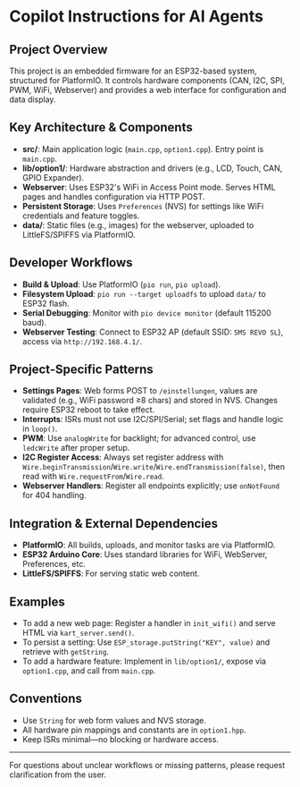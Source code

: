 # Copilot Instructions for AI Agents

## Project Overview
This project is an embedded firmware for an ESP32-based system, structured for PlatformIO. It controls hardware components (CAN, I2C, SPI, PWM, WiFi, Webserver) and provides a web interface for configuration and data display.

## Key Architecture & Components
- **src/**: Main application logic (`main.cpp`, `option1.cpp`). Entry point is `main.cpp`.
- **lib/option1/**: Hardware abstraction and drivers (e.g., LCD, Touch, CAN, GPIO Expander).
- **Webserver**: Uses ESP32's WiFi in Access Point mode. Serves HTML pages and handles configuration via HTTP POST.
- **Persistent Storage**: Uses `Preferences` (NVS) for settings like WiFi credentials and feature toggles.
- **data/**: Static files (e.g., images) for the webserver, uploaded to LittleFS/SPIFFS via PlatformIO.

## Developer Workflows
- **Build & Upload**: Use PlatformIO (`pio run`, `pio upload`).
- **Filesystem Upload**: `pio run --target uploadfs` to upload `data/` to ESP32 flash.
- **Serial Debugging**: Monitor with `pio device monitor` (default 115200 baud).
- **Webserver Testing**: Connect to ESP32 AP (default SSID: `SMS REVO SL`), access via `http://192.168.4.1/`.

## Project-Specific Patterns
- **Settings Pages**: Web forms POST to `/einstellungen`, values are validated (e.g., WiFi password ≥8 chars) and stored in NVS. Changes require ESP32 reboot to take effect.
- **Interrupts**: ISRs must not use I2C/SPI/Serial; set flags and handle logic in `loop()`.
- **PWM**: Use `analogWrite` for backlight; for advanced control, use `ledcWrite` after proper setup.
- **I2C Register Access**: Always set register address with `Wire.beginTransmission`/`Wire.write`/`Wire.endTransmission(false)`, then read with `Wire.requestFrom`/`Wire.read`.
- **Webserver Handlers**: Register all endpoints explicitly; use `onNotFound` for 404 handling.

## Integration & External Dependencies
- **PlatformIO**: All builds, uploads, and monitor tasks are via PlatformIO.
- **ESP32 Arduino Core**: Uses standard libraries for WiFi, WebServer, Preferences, etc.
- **LittleFS/SPIFFS**: For serving static web content.

## Examples
- To add a new web page: Register a handler in `init_wifi()` and serve HTML via `kart_server.send()`.
- To persist a setting: Use `ESP_storage.putString("KEY", value)` and retrieve with `getString`.
- To add a hardware feature: Implement in `lib/option1/`, expose via `option1.cpp`, and call from `main.cpp`.

## Conventions
- Use `String` for web form values and NVS storage.
- All hardware pin mappings and constants are in `option1.hpp`.
- Keep ISRs minimal—no blocking or hardware access.

---

For questions about unclear workflows or missing patterns, please request clarification from the user.

